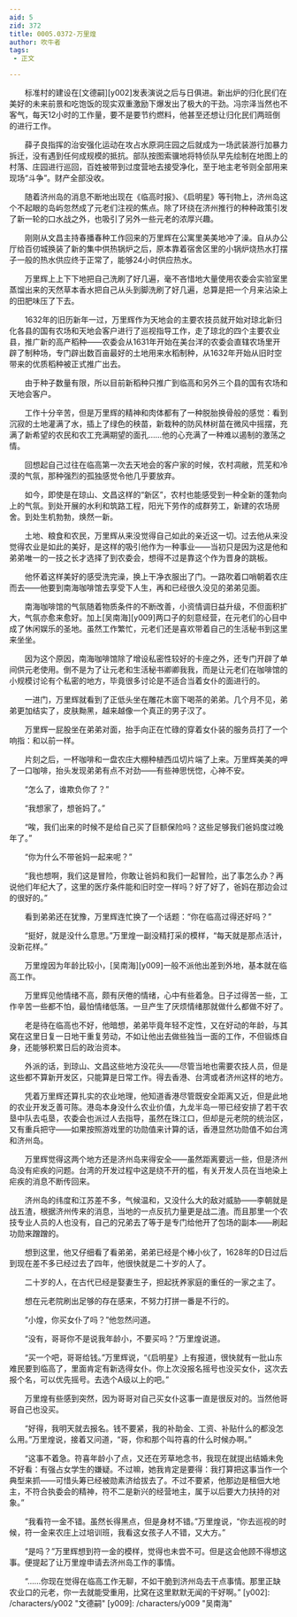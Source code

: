 ```yaml
---
aid: 5
zid: 372
title: 0005.0372-万里煌
author: 吹牛者
tags: 
 - 正文

---
```




　　标准村的建设在[文德嗣][y002]发表演说之后与日俱进。新出炉的归化民们在美好的未来前景和吃饱饭的现实双重激励下爆发出了极大的干劲。冯宗泽当然也不客气，每天12小时的工作量，要不是要节约燃料，他甚至还想让归化民们两班倒的进行工作。

　　薛子良指挥的治安强化运动在攻占水原洞庄园之后就成为一场武装游行加暴力拆迁，没有遇到任何成规模的抵抗。部队按图索骥地将特侦队早先绘制在地图上的村落、庄园进行巡回，百姓被带到过度营地去接受净化，至于地主老爷则全部用来现场“斗争”。财产全部没收。

　　随着济州岛的消息不断地出现在《临高时报》、《启明星》等刊物上，济州岛这个不起眼的岛屿忽然成了元老们注视的焦点。除了环绕在济州推行的种种政策引发了新一轮的口水战之外，也吸引了另外一些元老的浓厚兴趣。

　　刚刚从文昌主持春播春种工作回来的万里辉在公寓里美美地冲了澡。自从办公厅给百仞城换装了新的集中供热锅炉之后，原本靠着宿舍区里的小锅炉烧热水打摆子一般的热水供应终于正常了，能够24小时供应热水。

　　万里辉上上下下地把自己洗刷了好几遍，毫不吝惜地大量使用农委会实验室里蒸馏出来的天然草本香水把自己从头到脚洗刷了好几遍，总算是把一个月来沾染上的田肥味压了下去。

　　1632年的旧历新年一过，万里辉作为天地会的主要农技员就开始对琼北新归化各县的国有农场和天地会客户进行了巡视指导工作，走了琼北的四个主要农业县，推广新的高产稻种——农委会从1631年开始在美台洋的农委会直辖农场里开辟了制种场，专门辟出数百亩最好的土地用来水稻制种，从1632年开始从旧时空带来的优质稻种被正式推广出去。

　　由于种子数量有限，所以目前新稻种只推广到临高和另外三个县的国有农场和天地会客户。

　　工作十分辛苦，但是万里辉的精神和肉体都有了一种脱胎换骨般的感觉：看到沉寂的土地灌满了水，插上了绿色的秧苗，新栽种的防风林树苗在微风中摇摆，充满了新希望的农民和农工充满期望的面孔……他的心充满了一种难以遏制的激荡之情。

　　回想起自己过往在临高第一次去天地会的客户家的时候，农村凋敝，荒芜和冷漠的气氛，那种强烈的孤独感觉令他几乎要放弃。

　　如今，即使是在琼山、文昌这样的“新区”，农村也能感受到一种全新的蓬勃向上的气氛。到处开展的水利和筑路工程，阳光下劳作的成群劳工，新建的农场房舍。到处生机勃勃，焕然一新。

　　土地、粮食和农民，万里辉从来没觉得自己如此的亲近这一切。过去他从来没觉得农业是如此的美好，是这样的吸引他作为一种事业——当初只是因为这是他和弟弟唯一的一技之长才选择了到农委会，想得不过是靠这个作为晋身的跳板。

　　他怀着这样美好的感受洗完澡，换上干净衣服出了门。一路吹着口哨朝着农庄而去——他要到南海咖啡馆去享受下人生，再和已经很久没见的弟弟见面。

　　南海咖啡馆的气氛随着物质条件的不断改善，小资情调日益升级，不但面积扩大，气氛亦愈来愈好。加上[吴南海][y009]两口子的刻意经营，在元老们的心目中成了休闲娱乐的圣地。虽然工作繁忙，元老们还是喜欢带着自己的生活秘书到这里来坐坐。

　　因为这个原因，南海咖啡馆除了增设私密性较好的卡座之外，还专门开辟了单间供元老使用。倒不是为了让元老和生活秘书卿卿我我，而是让元老们在咖啡馆的小规模讨论有个私密的地方，毕竟很多讨论是不适合当着女仆的面进行的。

　　一进门，万里辉就看到了正低头坐在雕花木窗下喝茶的弟弟。几个月不见，弟弟更加结实了，皮肤黝黑，越来越像一个真正的男子汉了。

　　万里辉一屁股坐在弟弟对面，抬手向正在忙碌的穿着女仆装的服务员打了一个响指：和以前一样。

　　片刻之后，一杯咖啡和一盘农庄大棚种植西瓜切片端了上来。万里辉美美的呷了一口咖啡，抬头发现弟弟有点不对劲——有些神思恍惚，心神不安。

　　“怎么了，谁欺负你了？”

　　“我想家了，想爸妈了。”

　　“唉，我们出来的时候不是给自己买了巨额保险吗？这些足够我们爸妈度过晚年了。”

　　“你为什么不带爸妈一起来呢？”

　　“我也想啊，我们这是冒险，你敢让爸妈和我们一起冒险，出了事怎么办？再说他们年纪大了，这里的医疗条件能和旧时空一样吗？好了好了，爸妈在那边会过的很好的。”

　　看到弟弟还在犹豫，万里辉连忙换了一个话题：“你在临高过得还好吗？”

　　“挺好，就是没什么意思。”万里煌一副没精打采的模样，“每天就是那点活计，没新花样。”

　　万里煌因为年龄比较小，[吴南海][y009]一般不派他出差到外地，基本就在临高工作。

　　万里辉见他情绪不高，颇有厌倦的情绪，心中有些着急。日子过得苦一些，工作辛苦一些都不怕，最怕情绪低落。一旦产生了厌烦情绪那就做什么都做不好了。

　　老是待在临高也不好，他暗想，弟弟毕竟年轻不定性，又在好动的年龄，与其窝在这里日复一日地干重复劳动，不如让他出去做些独当一面的工作，不但锻炼自身，还能够积累日后的政治资本。

　　外派的话，到琼山、文昌这些地方没花头——尽管当地也需要农技人员，但是这些都不算新开发区，只能算是日常工作。得去香港、台湾或者济州这样的地方。

　　凭着万里辉还算扎实的农业地理，他知道香港尽管既安全距离又近，但是此地的农业开发乏善可陈。港岛本身没什么农业价值，九龙半岛一带已经安排了若干农垦中队去屯垦，农委会也派过人去指导，虽然在珠江口，但却是元老院的统治区，又有重兵把守——如果按照游戏里的功勋值来计算的话，香港显然功勋值不如台湾和济州岛。

　　万里辉觉得这两个地方还是济州岛来得安全——虽然距离要远一些，但是济州岛没有疟疾的问题。台湾的开发过程中这是绕不开的槛，有关开发人员在当地染上疟疾的消息不断传回来。

　　济州岛的纬度和江苏差不多，气候温和，又没什么大的敌对威胁——李朝就是战五渣，根据济州传来的消息，当地的一点反抗力量更是战二渣。而且那里一个农技专业人员的人也没有，自己的兄弟去了等于是专门给他开了包场的副本——刷起功勋来蹭蹭的。

　　想到这里，他又仔细看了看弟弟，弟弟已经是个棒小伙了，1628年的D日过后到现在差不多已经过去了四年，他很快就是二十岁的人了。

　　二十岁的人，在古代已经是娶妻生子，担起抚养家庭的重任的一家之主了。

　　想在元老院刷出足够的存在感来，不努力打拼一番是不行的。

　　“小煌，你买女仆了吗？”他忽然问道。

　　“没有，哥哥你不是说我年龄小，不要买吗？”万里煌说道。

　　“买一个吧，哥哥给钱。”万里辉说，“《启明星》上有报道，很快就有一批山东难民要到临高了，里面肯定有新选得女仆。你上次没报名摇号也没买女仆，这次去报个名，可以优先摇号。去选个A级以上的吧。”

　　万里煌有些感到突然，因为哥哥对自己买女仆这事一直是很反对的。当然他哥哥自己也没买。

　　“好得，我明天就去报名。钱不要紧，我的补助金、工资、补贴什么的都没怎么用。”万里煌说，接着又问道，“哥，你和那个叫符喜的什么时候办啊。”

　　“这事不着急。符喜年龄小了点，又还在芳草地念书，我现在就提出结婚未免不好看：有强占女学生的嫌疑。不过嘛，她我肯定是要得：我打算把这事当作一个典型来抓——可惜头筹已经被勋素济给拔去了。不过不要紧，他那边是租佃大地主，不符合执委会的精神，符不二是新兴的经营地主，属于以后要大力扶持的对象。”

　　“我看符一金不错。虽然长得黑点，但是身材不错。”万里煌说，“你去巡视的时候，符一金来农庄上过培训班，我看这女孩子人不错，又大方。”

　　“是吗？”万里辉想到符一金的模样，觉得也未尝不可。但是这会他顾不得想这事。便提起了让万里煌申请去济州岛工作的事情。

　　“……你现在觉得在临高工作无聊，不如干脆到济州岛去干点事情。那里正缺农业口的元老，你一去就能受重用，比窝在这里默默无闻的干好啊。”
[y002]: /characters/y002 "文德嗣"
[y009]: /characters/y009 "吴南海"


